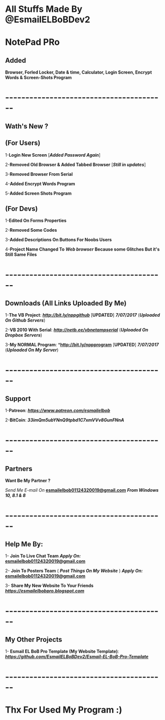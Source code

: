 # All Stuffs Made By @EsmailELBoBDev2
# NotePad PRo
## Added 

**Browser, Forled Locker, Date & time, Calculator, Login Screen, Encrypt Words & Screen-Shots Program**
# ----------------------------------------
## Wath's New ?

## (For Users)

1-**Login New Screen** [***Added Password Again***] 

2-**Removed Old Browser & Added Tabbed Browser** [***Still in updates***]

3-**Removed Browser From Serial**

4-**Added Encrypt Words Program**

5-**Added Screen Shots Program**

## (For Devs)

1-**Edited On Forms Properties**

2-**Removed Some Codes**

3-**Added Descriptions On Buttons For Noobs Users**

4-**Project Name Changed To** ***Web browser*** **Because some Glitches But it's Still Same Files** 
# ----------------------------------------
## Downloads (All Links Uploaded By Me)

1-**The VB Project**: ***http://bit.ly/nppgithub*** [**UPDATED**] ***7/07/2017*** (***Uploaded On Github Servers***)

2-**VB 2010 With Serial**:  ***http://netb.ee/vbnetampserial*** (***Uploaded On Dropbox Servers***)

3-**My NORMAL Program**:  ***http://bit.ly/nppprogram** [**UPDATED**] ***7/07/2017*** (***Uploaded On My Server***)
# ----------------------------------------
## Support

1-**Patreon**: ***https://www.patreon.com/esmailelbob***

2-**BitCoin**: ***33imQm5ubYNnQ9tpbd1C7xmVVv8GunFNnA***
# ----------------------------------------
## Partners

**Want Be My Partner ?**

*Send Me E-mail On*  **esmailelbob01124320019@gmail.com** ***From Windows 10, 8.1 & 8*** 
# ----------------------------------------
## Help Me By:

1- **Join To Live Chat Team** ***Apply On:*** **esmailelbob01124320019@gmail.com**

2- **Join To Posters Team**  ( ***Post Things On My Website*** ) ***Apply On:*** **esmailelbob01124320019@gmail.com**

3- **Share My New Website To Your Friends** ***https://esmailelbobpro.blogspot.com***
# ----------------------------------------
## My Other Projects

1- **Esmail EL BoB Pro Template (My Website Template)**: ***https://github.com/EsmailELBoBDev2/Esmail-EL-BoB-Pro-Template***
# ----------------------------------------

# Thx For Used My Program :)
